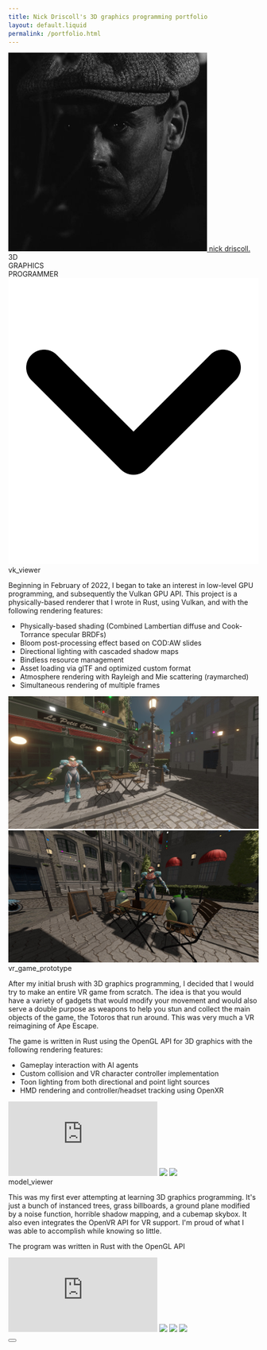 ```yaml
---
title: Nick Driscoll's 3D graphics programming portfolio
layout: default.liquid
permalink: /portfolio.html
---
```



<div class="header">
	<div class="top-row">
		<div class="logo-wrapper">
			<a href="#"><img class="logo" src="images\my_avi.jpg"/>
			<span class="logo-text">nick driscoll.</span></a>
		</div>
		<a href="https://github.com/NickDriscoll">
			<i class="header-git git fa fa-github" aria-hidden="true"></i>
		</a>
	</div>
	<div class="hero">
		<div class="hero-img-wrapper">
			<div class="persona-title-wrapper accent-font">
				<div class="persona-1">3D</div>
				<div class="persona-2">GRAPHICS</div>
				<div class="persona-3">PROGRAMMER</div>
			</div>
		</div>
		<img class="down-arrow" src="images/angle-down-solid.svg"/>
	</div>
</div>
<div class="content-wrapper">
	<div class="content">
		<div class="project-title">
			vk_viewer
			<a href="https://github.com/NickDriscoll/vk_viewer">
				<i class="git fa fa-github" aria-hidden="true"></i>
			</a>
		</div>

<p>Beginning in February of 2022, I began to take an interest in low-level GPU programming, and subsequently the Vulkan GPU API. This project is a physically-based renderer that I wrote in Rust, using Vulkan, and with the following rendering features:</p>
<div class="project-content-wrapper">
	<ul>
		<li>Physically-based shading (Combined Lambertian diffuse and Cook-Torrance specular BRDFs)</li>
		<li>Bloom post-processing effect based on COD:AW slides</li>
		<li>Directional lighting with cascaded shadow maps</li>
		<li>Bindless resource management</li>
		<li>Asset loading via glTF and optimized custom format</li>
		<li>Atmosphere rendering with Rayleigh and Mie scattering (raymarched)</li>
		<li>Simultaneous rendering of multiple frames</li>
	</ul>
	<div class="slide-show">
		<img class="slide" src="/images/vk2.jpg"/>
		<img class="slide hide" src="/images/vk1.jpg"/>
		<div class="buttons-wrapper">
			<span class="arrow left-arrow"><i class="fa fa-arrow-circle-left" aria-hidden="true"></i></span>
			<span class="arrow right-arrow"><i class="fa fa-arrow-circle-right" aria-hidden="true"></i></span>
		</div>
	</div>
</div>
<div class="project-title">
	vr_game_prototype
	<a href="https://github.com/NickDriscoll/vr_game_prototype">
		<i class="git fa fa-github" aria-hidden="true"></i>
	</a>
</div>
<p>After my initial brush with 3D graphics programming, I decided that I would try to make an entire VR game from scratch. The idea is that you would have a variety of gadgets that would modify your movement and would also serve a double purpose as weapons to help you stun and collect the main objects of the game, the Totoros that run around. This was very much a VR reimagining of <a>Ape Escape</a>.</p>
<p>The game is written in Rust using the OpenGL API for 3D graphics with the following rendering features:</p>
<div class="project-content-wrapper">
	<ul>
		<li>Gameplay interaction with AI agents</li>
		<li>Custom collision and VR character controller implementation</li>
		<li>Toon lighting from both directional and point light sources</li>
		<li>HMD rendering and controller/headset tracking using OpenXR</li>
	</ul>
	<div class="slide-show">
		<iframe class="slide" src="https://www.youtube.com/embed/6HBJdzkKTQA" title="YouTube video player" frameborder="0" allow="accelerometer; autoplay; clipboard-write; encrypted-media; gyroscope; picture-in-picture; web-share" allowfullscreen></iframe>
		<image class="slide hide" src="/images/vr1.jpg"></image>
		<image class="slide hide" src="/images/vr2.gif"></image>
		<div class="buttons-wrapper">
			<span class="arrow left-arrow"><i class="fa fa-arrow-circle-left" aria-hidden="true"></i></span>
			<span class="arrow right-arrow"><i class="fa fa-arrow-circle-right" aria-hidden="true"></i></span>
		</div>
	</div>
</div>
<div class="project-title">
	model_viewer
	<a href="https://github.com/NickDriscoll/model_viewer">
		<i class="git fa fa-github" aria-hidden="true"></i>
	</a>
</div>
<p>This was my first ever attempting at learning 3D graphics programming. It's just a bunch of instanced trees, grass billboards, a ground plane modified by a noise function, horrible shadow mapping, and a cubemap skybox. It also even integrates the OpenVR API for VR support. I'm proud of what I was able to accomplish while knowing so little.</p>
<p>The program was written in Rust with the OpenGL API</p>
<div class="project-content-wrapper no-list">
	<div class="slide-show">
		<iframe src="https://www.youtube.com/embed/0_sz0D57apQ" title="YouTube video player" frameborder="0" allow="accelerometer; autoplay; clipboard-write; encrypted-media; gyroscope; picture-in-picture; web-share" allowfullscreen></iframe>
		<image class="slide" src="/images/model1.jpg"></image>
		<image class="slide hide" src="/images/model2.jpg"></image>
		<image class="slide hide" src="/images/model3.jpg"></image>
		<div class="buttons-wrapper">
			<span class="arrow left-arrow"><i class="fa fa-arrow-circle-left" aria-hidden="true"></i></span>
			<span class="arrow right-arrow"><i class="fa fa-arrow-circle-right" aria-hidden="true"></i></span>
		</div>
	</div>
</div>
</div>
</div>
<div class="footer">
	<div class="bottom-row">
		<div class="link-wrapper">
			<a href="mailto:nick.a.driscoll@gmail.com"><i class="fa fa-envelope-o" aria-hidden="true"></i></a>
			<a href="https://www.linkedin.com/in/nicholas-driscoll-b5340a18b/"><i class="fa fa-linkedin-square" aria-hidden="true"></i></a>
			<a href="https://github.com/NickDriscoll"><i class="fa fa-github" aria-hidden="true"></i></a>
		</div>
	</div>
</div>
<button class="theme-toggle"><i class="hide dark-mode-on fa fa-moon-o" aria-hidden="true"></i><i class="light-mode-on fa fa-sun-o" aria-hidden="true"></i></button>